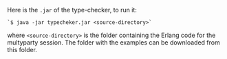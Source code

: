 Here is the `.jar` of the type-checker, to run it:

    `$ java -jar typecheker.jar <source-directory>`

where `<source-directory>` is the folder containing the Erlang code for the multyparty session. 
The folder with the examples can be downloaded from this folder.
